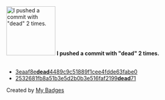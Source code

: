<img src="https://github.com/my-badges/my-badges/blob/master/src/all-badges/dead-commit/dead-commit.png?raw=true" alt="I pushed a commit with &quot;dead&quot; 2 times." title="I pushed a commit with &quot;dead&quot; 2 times." width="128">
<strong>I pushed a commit with &quot;dead&quot; 2 times.</strong>
<br><br>

- <a href="https://github.com/dwesh163/InputGame/commit/3eaaf8edead4489c9c51889f1cee4fdde63fabe0">3eaaf8e<strong>dead</strong>4489c9c51889f1cee4fdde63fabe0</a>
- <a href="https://github.com/dwesh163/JARVIS-IS/commit/2532681fb8a51b3e5d2b0b3e516faf2199dead71">2532681fb8a51b3e5d2b0b3e516faf2199<strong>dead</strong>71</a>


Created by <a href="https://github.com/my-badges/my-badges">My Badges</a>